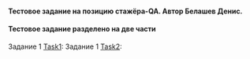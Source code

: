 #### Тестовое задание на позицию стажёра-QA. Автор Белашев Денис.

#### Тестовое задание разделено на две части

Задание 1 [Task1](Task1/):
Задание 1 [Task2](Task1/Task1.md):
